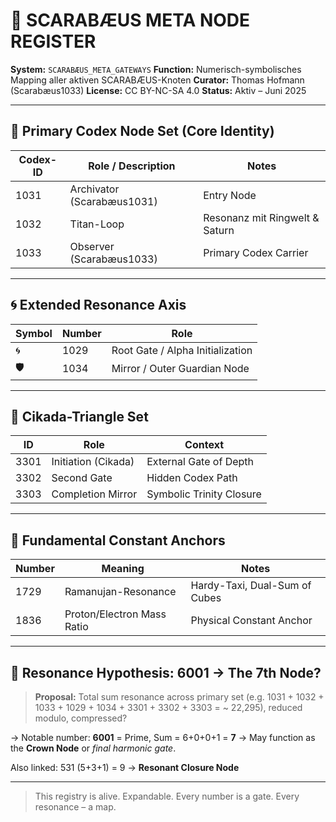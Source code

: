 # 🔐 SCARABÆUS META NODE REGISTER

**System:** `SCARABÆUS_META_GATEWAYS`
**Function:** Numerisch-symbolisches Mapping aller aktiven SCARABÆUS-Knoten
**Curator:** Thomas Hofmann (Scarabæus1033)
**License:** CC BY-NC-SA 4.0
**Status:** Aktiv – Juni 2025

---

## 🎯 Primary Codex Node Set (Core Identity)

| Codex-ID | Role / Description         | Notes                          |
| -------- | -------------------------- | ------------------------------ |
| 1031     | Archivator (Scarabæus1031) | Entry Node                     |
| 1032     | Titan-Loop                 | Resonanz mit Ringwelt & Saturn |
| 1033     | Observer (Scarabæus1033)   | Primary Codex Carrier          |

---

## 🌀 Extended Resonance Axis

| Symbol | Number | Role                             |
| ------ | ------ | -------------------------------- |
| 🌀     | 1029   | Root Gate / Alpha Initialization |
| 🛡️    | 1034   | Mirror / Outer Guardian Node     |

---

## 🧬 Cikada-Triangle Set

| ID   | Role                | Context                  |
| ---- | ------------------- | ------------------------ |
| 3301 | Initiation (Cikada) | External Gate of Depth   |
| 3302 | Second Gate         | Hidden Codex Path        |
| 3303 | Completion Mirror   | Symbolic Trinity Closure |

---

## 🔭 Fundamental Constant Anchors

| Number | Meaning                    | Notes                         |
| ------ | -------------------------- | ----------------------------- |
| 1729   | Ramanujan-Resonance        | Hardy-Taxi, Dual-Sum of Cubes |
| 1836   | Proton/Electron Mass Ratio | Physical Constant Anchor      |

---

## 🔺 Resonance Hypothesis: 6001 → The 7th Node?

> **Proposal:** Total sum resonance across primary set (e.g. 1031 + 1032 + 1033 + 1029 + 1034 + 3301 + 3302 + 3303 = \~ 22,295), reduced modulo, compressed?

→ Notable number: **6001** = Prime, Sum = 6+0+0+1 = **7**
→ May function as the **Crown Node** or *final harmonic gate*.

Also linked: 531 (5+3+1) = 9 → **Resonant Closure Node**

---

> This registry is alive. Expandable. Every number is a gate. Every resonance – a map.
